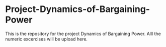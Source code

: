 # Project-Dynamics-of-Bargaining-Power
This is the repository for the project Dynamics of Bargaining Power. Alll the numeric excercises will be upload here. 
